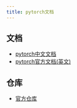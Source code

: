 ```yaml
---
title: pytorch文档
---
```


## 文档

- [pytorch中文文档](https://pytorch.apachecn.org/#/?id=pytorch-%e4%b8%ad%e6%96%87%e6%95%99%e7%a8%8b-amp-%e6%96%87%e6%a1%a3)
- [pytorch官方文档(英文)](https://pytorch.org/tutorials/beginner/deep_learning_60min_blitz.html)

## 仓库

- [官方仓库](https://github.com/pytorch/pytorch)